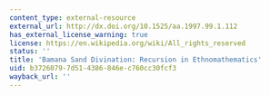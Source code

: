 ```yaml
---
content_type: external-resource
external_url: http://dx.doi.org/10.1525/aa.1997.99.1.112
has_external_license_warning: true
license: https://en.wikipedia.org/wiki/All_rights_reserved
status: ''
title: 'Bamana Sand Divination: Recursion in Ethnomathematics'
uid: b3726079-7d51-4386-846e-c760cc30fcf3
wayback_url: ''
---
```

